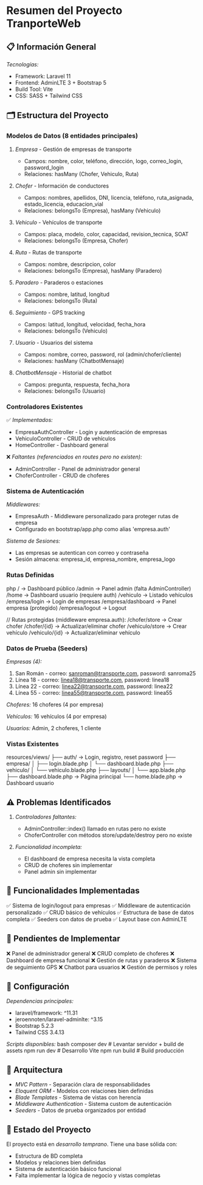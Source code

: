 # Resumen del Proyecto TranporteWeb

## 📋 Información General

*Tecnologías:*
- Framework: Laravel 11
- Frontend: AdminLTE 3 + Bootstrap 5
- Build Tool: Vite
- CSS: SASS + Tailwind CSS

## 🗂 Estructura del Proyecto

### Modelos de Datos (8 entidades principales)

1. *Empresa* - Gestión de empresas de transporte
   - Campos: nombre, color, teléfono, dirección, logo, correo_login, password_login
   - Relaciones: hasMany (Chofer, Vehiculo, Ruta)

2. *Chofer* - Información de conductores
   - Campos: nombres, apellidos, DNI, licencia, teléfono, ruta_asignada, estado_licencia, educacion_vial
   - Relaciones: belongsTo (Empresa), hasMany (Vehiculo)

3. *Vehiculo* - Vehículos de transporte
   - Campos: placa, modelo, color, capacidad, revision_tecnica, SOAT
   - Relaciones: belongsTo (Empresa, Chofer)

4. *Ruta* - Rutas de transporte
   - Campos: nombre, descripcion, color
   - Relaciones: belongsTo (Empresa), hasMany (Paradero)

5. *Paradero* - Paraderos o estaciones
   - Campos: nombre, latitud, longitud
   - Relaciones: belongsTo (Ruta)

6. *Seguimiento* - GPS tracking
   - Campos: latitud, longitud, velocidad, fecha_hora
   - Relaciones: belongsTo (Vehiculo)

7. *Usuario* - Usuarios del sistema
   - Campos: nombre, correo, password, rol (admin/chofer/cliente)
   - Relaciones: hasMany (ChatbotMensaje)

8. *ChatbotMensaje* - Historial de chatbot
   - Campos: pregunta, respuesta, fecha_hora
   - Relaciones: belongsTo (Usuario)

### Controladores Existentes

✅ *Implementados:*
- EmpresaAuthController - Login y autenticación de empresas
- VehiculoController - CRUD de vehículos
- HomeController - Dashboard general

❌ *Faltantes (referenciados en routes pero no existen):*
- AdminController - Panel de administrador general
- ChoferController - CRUD de choferes

### Sistema de Autenticación

*Middlewares:*
- EmpresaAuth - Middleware personalizado para proteger rutas de empresa
- Configurado en bootstrap/app.php como alias 'empresa.auth'

*Sistema de Sesiones:*
- Las empresas se autentican con correo y contraseña
- Sesión almacena: empresa_id, empresa_nombre, empresa_logo

### Rutas Definidas

php
/                              → Dashboard público
/admin                         → Panel admin (falta AdminController)
/home                          → Dashboard usuario (requiere auth)
/vehiculo                      → Listado vehículos
/empresa/login                 → Login de empresas
/empresa/dashboard             → Panel empresa (protegido)
/empresa/logout                → Logout

// Rutas protegidas (middleware empresa.auth):
/chofer/store                  → Crear chofer
/chofer/{id}                   → Actualizar/eliminar chofer
/vehiculo/store                → Crear vehículo
/vehiculo/{id}                 → Actualizar/eliminar vehículo


### Datos de Prueba (Seeders)

*Empresas (4):*
1. San Román - correo: sanroman@transporte.com, password: sanroma25
2. Línea 18 - correo: linea18@transporte.com, password: linea18
3. Línea 22 - correo: linea22@transporte.com, password: linea22
4. Línea 55 - correo: linea55@transporte.com, password: linea55

*Choferes:* 16 choferes (4 por empresa)

*Vehículos:* 16 vehículos (4 por empresa)

*Usuarios:* Admin, 2 choferes, 1 cliente

### Vistas Existentes


resources/views/
├── auth/              → Login, registro, reset password
├── empresa/
│   ├── login.blade.php
│   └── dashboard.blade.php
├── vehiculo/
│   └── vehiculo.blade.php
├── layouts/
│   └── app.blade.php
├── dashboard.blade.php → Página principal
└── home.blade.php      → Dashboard usuario


## ⚠ Problemas Identificados

1. *Controladores faltantes:*
   - AdminController::index() llamado en rutas pero no existe
   - ChoferController con métodos store/update/destroy pero no existe

2. *Funcionalidad incompleta:*
   - El dashboard de empresa necesita la vista completa
   - CRUD de choferes sin implementar
   - Panel admin sin implementar

## 🎯 Funcionalidades Implementadas

✅ Sistema de login/logout para empresas
✅ Middleware de autenticación personalizado
✅ CRUD básico de vehículos
✅ Estructura de base de datos completa
✅ Seeders con datos de prueba
✅ Layout base con AdminLTE

## 📝 Pendientes de Implementar

❌ Panel de administrador general
❌ CRUD completo de choferes
❌ Dashboard de empresa funcional
❌ Gestión de rutas y paraderos
❌ Sistema de seguimiento GPS
❌ Chatbot para usuarios
❌ Gestión de permisos y roles

## 🔧 Configuración

*Dependencias principales:*
- laravel/framework: ^11.31
- jeroennoten/laravel-adminlte: ^3.15
- Bootstrap 5.2.3
- Tailwind CSS 3.4.13

*Scripts disponibles:*
bash
composer dev      # Levantar servidor + build de assets
npm run dev       # Desarrollo Vite
npm run build     # Build producción


## 🎨 Arquitectura

- *MVC Pattern* - Separación clara de responsabilidades
- *Eloquent ORM* - Modelos con relaciones bien definidas
- *Blade Templates* - Sistema de vistas con herencia
- *Middleware Authentication* - Sistema custom de autenticación
- *Seeders* - Datos de prueba organizados por entidad

## 🚀 Estado del Proyecto

El proyecto está en *desarrollo temprano*. Tiene una base sólida con:
- Estructura de BD completa
- Modelos y relaciones bien definidas
- Sistema de autenticación básico funcional
- Falta implementar la lógica de negocio y vistas completas